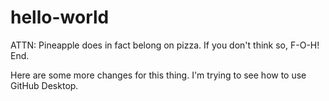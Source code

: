 # hello-world
ATTN:
Pineapple does in fact belong on pizza.  If you don't think so, F-O-H!
End.

Here are some more changes for this thing.  I'm trying to see how to use GitHub Desktop.
